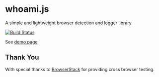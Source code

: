 # whoami.js

A simple and lightweight browser detection and logger library.

[![Build Status](https://travis-ci.org/andersonba/whoami.js.svg?branch=master)](https://travis-ci.org/andersonba/whoami.js)

See [demo page](http://andersonba.github.io/whoami.js)



## Thank You

With special thanks to [BrowserStack](https://www.browserstack.com) for providing cross browser testing.
